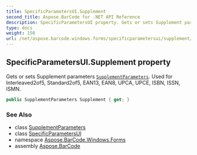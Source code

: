 ```yaml
---
title: SpecificParametersUI.Supplement
second_title: Aspose.BarCode for .NET API Reference
description: SpecificParametersUI property. Gets or sets Supplement parameters SupplementParameters. Used for Interleaved2of5 Standard2of5 EAN13 EAN8 UPCA UPCE ISBN ISSN ISMN
type: docs
weight: 150
url: /net/aspose.barcode.windows.forms/specificparametersui/supplement/
---
```

## SpecificParametersUI.Supplement property

Gets or sets Supplement parameters [`SupplementParameters`](../../../aspose.barcode.generation/supplementparameters/). Used for Interleaved2of5, Standard2of5, EAN13, EAN8, UPCA, UPCE, ISBN, ISSN, ISMN.

```csharp
public SupplementParameters Supplement { get; }
```

### See Also

* class [SupplementParameters](../../../aspose.barcode.generation/supplementparameters/)
* class [SpecificParametersUI](../)
* namespace [Aspose.BarCode.Windows.Forms](../../specificparametersui/)
* assembly [Aspose.BarCode](../../../)


